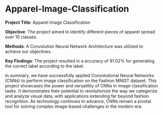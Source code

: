# Apparel-Image-Classification
**Project Title**: Apparel Image Classification

**Objective**: The project aimed to identify different pieces of apparel spread over 10 classes.

**Methods**: A Convolution Neural Network Architecture was utilized to achieve our objectives.

**Key Findings**: The project resulted in a accuracy of 91.02% for generating the correct label according to the label.

In summary, we have successfully applied Convolutional Neural Networks (CNNs) to perform image classification on the Fashion MNIST dataset.
This project showcases the power and versatility of CNNs in image classification tasks. It demonstrates their potential to revolutionize the way we categorize and analyze visual data, with applications extending far beyond fashion recognition. As technology continues to advance, CNNs remain a pivotal tool for solving complex image-based challenges in the modern era.
